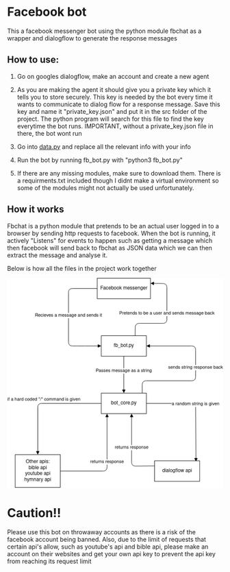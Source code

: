 # Facebook bot

This a facebook messenger bot using the python module fbchat as a wrapper and dialogflow to generate the response messages

## How to use:

1) Go on googles dialogflow, make an account and create a new agent

2) As you are making the agent it should give you a private key which it tells you to store securely. This key is needed by the bot every time it wants to communicate to dialog flow for a response message. Save this key and name it "private_key.json" and put it in the src folder of the project. The python program will search for this file to find the key everytime the bot runs. IMPORTANT, without a private_key.json file in there, the bot wont run

3) Go into [data.py](http://data.py) and replace all the relevant info with your info

4) Run the bot by running fb_bot.py with "python3 fb_bot.py"

5) If there are any missing modules, make sure to download them. There is a requirments.txt included though I didnt make a virtual environment so some of the modules might not actually be used unfortunately.

 

## How it works

Fbchat is a python module that pretends to be an actual user logged in to a browser by sending http requests to facebook. When the bot is running, it actively "Listens" for events to happen such as getting a message which then facebook will send back to fbchat as JSON data which we can then extract the message and analyse it.

Below is how all the files in the project work together

![fb_bot.png](fb_bot.png)

# Caution!!

Please use this bot on throwaway accounts as there is a risk of the facebook account being banned. Also, due to the limit of requests that certain api's allow, such as youtube's api and bible api, please make an account on their websites and get your own api key to prevent the api key from reaching its request limit
